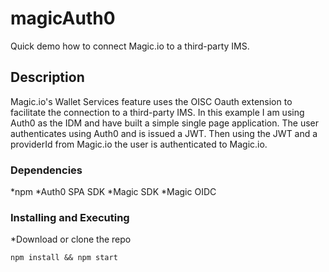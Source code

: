 # magicAuth0
Quick demo how to connect Magic.io to a third-party IMS.

## Description
Magic.io's Wallet Services feature uses the OISC Oauth extension to facilitate the connection to a third-party IMS. In this example I am using Auth0 as the IDM and have built a simple single page application. The user authenticates using Auth0 and is issued a JWT. Then using the JWT and a providerId from Magic.io the user is authenticated to Magic.io.

### Dependencies

*npm
*Auth0 SPA SDK
*Magic SDK
*Magic OIDC

### Installing and Executing 

*Download or clone the repo
```
npm install && npm start
````
